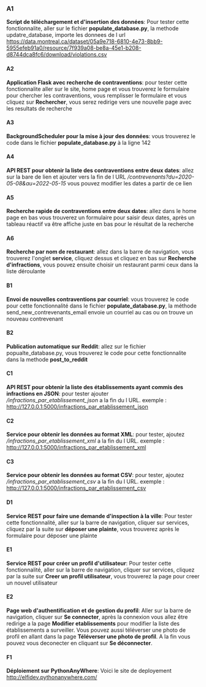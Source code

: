 ### A1

**Script de téléchargement et d'insertion des données**: Pour tester cette fonctionnalite, aller sur le fichier **populate_database.py**, la methode updatre_database, importe les donnees de l url https://data.montreal.ca/dataset/05a9e718-6810-4e73-8bb9-5955efeb91a0/resource/7f939a08-be8a-45e1-b208-d8744dca8fc6/download/violations.csv

#### A2

**Application Flask avec recherche de contraventions**: pour tester cette fonctionnalite aller sur le site, home page et vous trouverez le formulaire pour chercher les contraventions, vous remplisser le formulaire et vous cliquez sur **Rechercher**, vous serez redirige vers une nouvelle page avec les resultats de recherche

#### A3

**BackgroundScheduler pour la mise à jour des données**: vous trouverez le code dans le fichier **populate_database.py** à la ligne 142

#### A4

**API REST pour obtenir la liste des contraventions entre deux dates**: allez sur la bare de lien et ajouter vers la fin de l URL  */contrevenants?du=2020-05-08&au=2022-05-15* vous pouvez modifier les dates a partir de ce lien

#### A5

**Recherche rapide de contraventions entre deux dates**: allez dans le home page en bas vous trouverez un formulaire pour saisir deux dates, après un tableau réactif va être affiche juste en bas pour le résultat de la recherche

#### A6

**Recherche par nom de restaurant**: allez dans la barre de navigation, vous trouverez l'onglet **service**, cliquez dessus et cliquez en bas sur **Recherche d'infractions**, vous pouvez ensuite choisir un restaurant parmi ceux dans la liste déroulante 

#### B1

**Envoi de nouvelles contraventions par courriel**: vous trouverez le code pour cette fonctionnalité dans le fichier **populate_database.py**, la méthode send_new_contrevenants_email envoie un courriel au cas ou on trouve un nouveau contrevenant

#### B2

**Publication automatique sur Reddit**: allez sur le fichier popualte_database.py, vous trouverez le code pour cette fonctionnalite dans la methode **post_to_reddit**

#### C1

**API REST pour obtenir la liste des établissements ayant commis des
infractions en JSON**: pour tester ajouter  */infractions_par_etablissement_json* a la fin du l URL.
exemple : http://127.0.0.1:5000/infractions_par_etablissement_json

#### C2

**Service pour obtenir les données au format XML**: pour tester, ajoutez */infractions_par_etablissement_xml* a la fin du l URL.
exemple : http://127.0.0.1:5000/infractions_par_etablissement_xml

#### C3

**Service pour obtenir les données au format CSV**: pour tester, ajoutez */infractions_par_etablissement_csv* a la fin du l URL.
exemple : http://127.0.0.1:5000/infractions_par_etablissement_csv

#### D1

**Service REST pour faire une demande d'inspection à la ville**: Pour tester cette fonctionnalité, aller sur la barre de navigation, cliquer sur services, cliquez par la suite sur **déposer une plainte**, vous trouverez après le formulaire pour déposer une plainte

#### E1

**Service REST pour créer un profil d'utilisateur**: Pour tester cette fonctionnalité, aller sur la barre de navigation, cliquer sur services, cliquez par la suite sur **Creer un profil utilisateur**, vous trouverez la page pour creer un nouvel utilisateur

#### E2

**Page web d'authentification et de gestion du profil**: Aller sur la barre de navigation, cliquer sur **Se connecter**, après la connexion vous allez être redirige a la page **Modifier etablissements** pour modifier la liste des établissements a surveiller. Vous pouvez aussi téléverser une photo de profil en allant dans la page **Téléverser une photo de profil**. A la fin vous pouvez vous deconecter en cliquant sur **Se déconnecter**.

#### F1

**Déploiement sur PythonAnyWhere**: Voici le site de deployement http://elfidev.pythonanywhere.com/


